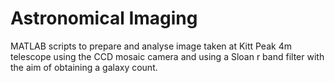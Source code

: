 # Astronomical Imaging

MATLAB scripts to prepare and analyse image taken at Kitt Peak 4m telescope using the CCD mosaic camera and using a Sloan r band filter with the aim of obtaining a galaxy count.

